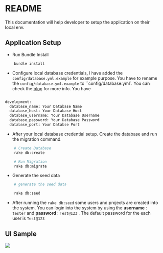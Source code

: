 # README

This documentation will help developer to setup the application on their local env.

## Application Setup

* Run Bundle Install

```sh
	bundle install
```

* Configure local database credentials, I have added the `config/database.yml.example` for example purpose. You have to rename the `config/database.yml.example` to ``config/database.yml`.	You can check the <a href='https://www.freshworks.com/eng-blogs/managing-rails-application-secrets-with-encrypted-credentials-blog/'>blog</a> for more info. You have 

```sh

development:
  database_name: Your Database Name
  database_host: Your Database Host
  database_username: Your Database Username
  database_password: Your Database Password
  database_port: Your Databse Port    

```

* After your local database credential setup. Create the database and run the migration command.

```sh
	# Create Database
	rake db:create

	# Run Migration
	rake db:migrate
``` 

* Generate the seed data

```sh
	# generate the seed data

	rake db:seed
```

* After running the `rake db:seed` some users and projects are created into the system. You can login into the system by using the <b>username</b> : `tester` and <b>password</b> : `Test@123` . The default password for the each user is `Test@123`

## UI Sample

![](https://github.com/sukkalgaonkar/auction-software-test-task/blob/main/AuctionSoftwareTestTask.gif)